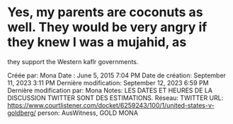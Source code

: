 # Yes, my parents are coconuts as well. They would be very angry if they knew I was a mujahid, as
they support the Western kaflr governments.

Créée par: Mona
Date : June 5, 2015 7:04 PM
Date de création: September 11, 2023 3:11 PM
Dernière modification: September 12, 2023 6:59 PM
Dernière modification par: Mona
Notes: LES DATES ET HEURES DE LA DISCUSSION TWITTER SONT DES ESTIMATIONS.
Réseau: TWITTER
URL: https://www.courtlistener.com/docket/6259243/100/1/united-states-v-goldberg/
person: AusWitness, GOLD MONA